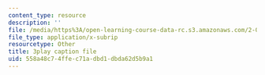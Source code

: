 ```yaml
---
content_type: resource
description: ''
file: /media/https%3A/open-learning-course-data-rc.s3.amazonaws.com/2-003sc-engineering-dynamics-fall-2011/558a48c74ffec71adbd1dbda62d5b9a1_NHedXxUO-Bg.srt
file_type: application/x-subrip
resourcetype: Other
title: 3play caption file
uid: 558a48c7-4ffe-c71a-dbd1-dbda62d5b9a1
---
```

